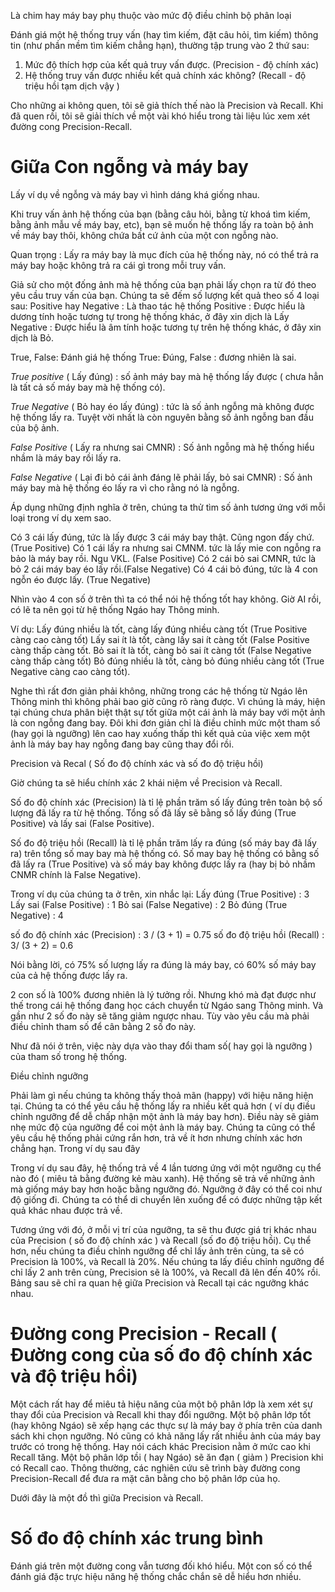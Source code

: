 Là chim hay máy bay phụ thuộc vào mức độ điều chỉnh bộ phân loại

Đánh giá một hệ thống truy vấn (hay tìm kiếm, đặt câu hỏi, tìm kiếm) thông tin (như phần mềm tìm kiếm chẳng hạn), thường tập trung vào 2 thứ sau:

1. Mức độ thích hợp của kết quả truy vấn được. (Precision - độ chính xác)
2. Hệ thống truy vấn được nhiều kết quả chính xác không? (Recall - độ triệu hồi tạm dịch vậy )

Cho những ai không quen, tôi sẽ giả thích thế nào là Precision và Recall. Khi đã quen rồi, tôi sẽ giải thích về một vài khó hiểu trong tài liệu lúc xem xét đường cong Precision-Recall.

# Giữa Con ngỗng và máy bay

Lấy ví dụ về ngỗng và máy bay vì hình dáng khá giống nhau.

Khi truy vấn ảnh hệ thống của bạn (bằng câu hỏi, bằng từ khoá tìm kiếm, bằng ảnh mẫu về máy bay, etc), bạn sẽ muốn hệ thống lấy ra toàn bộ ảnh về máy bay thôi, không chứa bất cứ ảnh của một con ngỗng nào.

Quan trọng : Lấy ra máy bay là mục đích của hệ thống này, nó có thể trả ra máy bay hoặc không trả ra cái gì trong mỗi truy vấn.

Giả sử cho một đống ảnh mà hệ thống của bạn phải lấy chọn ra từ đó theo yêu cầu truy vấn của bạn.
Chúng ta sẽ đếm số lượng kết quả theo số 4 loại sau:
Positive hay Negative : Là thao tác hệ thống
Positive : Được hiểu là dương tính hoặc tương tự trong hệ thống khác, ở đây xin dịch là Lấy
Negative : Được hiểu là âm tính hoặc tương tự trên hệ thống khác, ở đây xin dịch là Bỏ.

True, False: Đánh giá hệ thống
True: Đúng, False : đương nhiên là sai.


*True positive* ( Lấy đúng) : số ảnh máy bay mà hệ thống lấy được ( chưa hẳn là tất cả số máy bay mà hệ thống có).

*True Negative* ( Bỏ hay éo lấy đúng) : tức là số ảnh ngỗng mà không được hệ thống lấy ra. Tuyệt vời nhất là còn nguyên bằng số ảnh ngỗng ban đầu của bộ ảnh.

*False Positive*  ( Lấy ra nhưng sai CMNR) : Số ảnh ngỗng mà hệ thống hiểu nhầm là máy bay rồi lấy ra. 

*False Negative* ( Lại đi bỏ cái ảnh đáng lẽ phải lấy, bỏ sai CMNR) : Số ảnh máy bay mà hệ thống éo lấy ra vì cho rằng nó là ngỗng.


Áp dụng những định nghĩa ở trên, chúng ta thử tìm số ảnh tương ứng với mỗi loại trong ví dụ xem sao.

Có 3 cái lấy đúng, tức là lấy được 3 cái máy bay thật. Cũng ngon đấy chứ.(True Positive)
Có 1 cái lấy ra nhưng sai CMNM. tức là lấy mie con ngỗng ra bảo là máy bay rồi. Ngu VKL. (False Positive)
Có 2 cái bỏ sai CMNR, tức là bỏ 2 cái máy bay éo lấy rồi.(False Negative)
Có 4 cái bỏ đúng, tức là 4 con ngỗn éo được lấy. (True Negative)

Nhìn vào 4 con số ở trên thì ta có thể nói hệ thống tốt hay không.
Giờ AI rồi, có lẽ ta nên gọi từ hệ thống Ngáo hay Thông minh.

Ví dụ: 
Lấy đúng nhiều là tốt, càng lấy đúng nhiều càng tốt (True Positive càng cao càng tốt)
Lấy sai ít là tốt, càng lấy sai ít càng tốt (False Positive càng thấp càng tốt.
Bỏ sai ít là tốt, càng bỏ sai ít càng tốt (False Negative càng thấp càng tốt)
Bỏ đúng nhiều là tốt, càng bỏ đúng nhiều càng tốt (True Negative càng cao càng tốt).

Nghe thì rất đơn giản phải không, những trong các hệ thống từ Ngáo lên Thông minh thì không phải bao giờ cũng rõ ràng được. Vì chúng là máy, hiện tại chúng chưa phân biệt thật sự tốt giữa một cái ảnh là máy bay với một ảnh là con ngỗng đang bay.
Đôi khi đơn giản chỉ là điều chỉnh mức một tham số (hay gọi là ngưỡng) lên cao hay xuống thấp thì kết quả của việc xem một ảnh là máy bay hay ngỗng đang bay cũng thay đổi rồi.

Precision và Recal ( Số đo độ chính xác và số đo độ triệu hồi)

Giờ chúng ta sẽ hiểu chính xác 2 khái niệm về Precision  và Recall.

Số đo độ chính xác (Precision) là tỉ lệ phần trăm số lấy đúng trên toàn bộ số lượng đã lấy ra từ hệ thống. Tổng số đã lấy sẽ bằng số lấy đúng (True Positive) và lấy sai (False Positive).

Số đo độ triệu hồi (Recall) là tỉ lệ phần trăm lấy ra đúng (số máy bay đã lấy ra) trên tổng số may bay mà hệ thống có. Số may bay hệ thống có bằng số đã lấy ra (True Positive) và số máy bay không được lấy ra (hay bị bỏ nhầm CNMR chính là False Negative).

Trong ví dụ của chúng ta ở trên, xin nhắc lại:
Lấy đúng (True Positive) : 3
Lấy sai (False Positive) : 1
Bỏ sai (False Negative) : 2
Bỏ đúng (True Negative) : 4

số đo độ chính xác (Precision) : 3 / (3 + 1) = 0.75
số đo độ triệu hồi (Recall) : 3/ (3 + 2) = 0.6

Nói bằng lời, có 75% số lượng lấy ra đúng là máy bay, có 60% số máy bay của cả hệ thống được lấy ra.

2 con số là 100% đương nhiên là lý tưởng rồi. Nhưng khó mà đạt được như thế trong cái hệ thống đang học cách chuyển từ Ngáo sang Thông minh. Và gần như 2 số đo này sẽ tăng giảm ngược nhau. Tùy vào yêu cầu mà phải điều chỉnh tham số để cân bằng 2 số đo này.

Như đã nói ở trên, việc này dựa vào thay đổi tham số( hay gọi là ngưỡng ) của tham số trong hệ thống.

Điều chỉnh ngưỡng

Phải làm gì nếu chúng ta không thấy thoả mãn (happy) với hiệu năng hiện tại. Chúng ta có thể yêu cầu hệ thống lấy ra nhiều kết quả hơn ( ví dụ điều chỉnh ngưỡng để dễ chấp nhận một ảnh là máy bay hơn).  Điều này sẽ giảm nhẹ mức độ của ngưỡng để coi một ảnh là máy bay. Chúng ta cũng có thể yêu cầu hệ thống phải cứng rắn hơn, trả về ít hơn nhưng chính xác hơn chẳng hạn. 
Trong ví dụ sau đây

Trong ví dụ sau đây, hệ thống trả về 4 lần tương ứng với một ngưỡng cụ thể nào đó ( miêu tả bằng đường kẻ màu xanh). Hệ thống sẽ trả về những ảnh mà giống máy bay hơn hoặc bằng ngưỡng đó. Ngưỡng ở đây có thể coi như độ giống đi.
Chúng ta có thể di chuyển lên xuống để có được những tập kết quả khác nhau được trả về.

Tương ứng với đó, ở mỗi vị trí của ngưỡng, ta sẽ thu được giá trị khác nhau của Precision  ( số đo độ chính xác ) và Recall (số đo độ triệu hồi). 
Cụ thể hơn, nếu chúng ta điều chỉnh ngưỡng để chỉ lấy ảnh trên cùng, ta sẽ có Precision là 100%, và Recall là 20%. Nếu chúng ta lấy điều chỉnh ngưỡng để chỉ lấy 2 anh trên cùng, Precision sẽ là 100%, và Recall đã lên đến 40% rồi. 
Bảng sau sẽ chỉ ra quan hệ giữa Precision và Recall tại các ngưỡng khác nhau.

# Đường cong Precision - Recall ( Đường cong của số đo độ chính xác và độ triệu hồi)

Một cách rất hay để miêu tả hiệu năng của một bộ phân lớp là xem xét sự thay đổi của Precision và Recall khi thay đổi ngưỡng. Một bộ phân lớp tốt (hay không Ngáo) sẽ xếp hạng các thực sự là máy bay ở phía trên của danh sách khi chọn ngưỡng. Nó cũng có khả năng lấy rất nhiều ảnh của máy bay trước có trong hệ thống. Hay nói cách khác Precision nằm ở mức cao khi Recall tăng. Một bộ phân lớp tồi ( hay Ngáo) sẽ ăn đạn ( giảm ) Precision khi có Recall cao. Thông thường, các nghiên cứu sẽ trình bày đường cong Precision-Recall để đưa ra mặt cân bằng cho bộ phân lớp của họ.

Dưới đây là một đồ thì giữa Precision và Recall.

# Số đo độ chính xác trung bình
Đánh giá trên một đường cong vẫn tương đối khó hiểu. Một con số có thể đánh giá đặc trực hiệu năng hệ thống chắc chắn sẽ dễ hiểu hơn nhiều.

